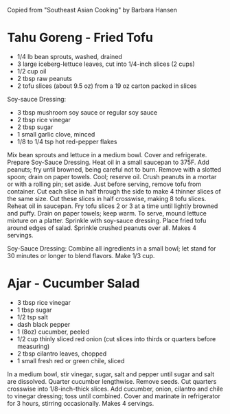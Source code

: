 Copied from "Southeast Asian Cooking" by Barbara Hansen

# Tahu Goreng - Fried Tofu
- 1/4 lb bean sprouts, washed, drained
- 3 large iceberg-lettuce leaves, cut into 1/4-inch slices (2 cups)
- 1/2 cup oil
- 2 tbsp raw peanuts
- 2 tofu slices (about 9.5 oz) from a 19 oz carton packed in slices

Soy-sauce Dressing:
- 3 tbsp mushroom soy sauce or regular soy sauce
- 2 tbsp rice vinegar
- 2 tbsp sugar
- 1 small garlic clove, minced
- 1/8 to 1/4 tsp hot red-pepper flakes

Mix bean sprouts and lettuce in a medium bowl. Cover and refrigerate. Prepare Soy-Sauce Dressing. Heat oil in a small saucepan to 375F. Add peanuts; fry until browned, being careful not to burn. Remove with a slotted spoon; drain on paper towels. Cool; reserve oil. Crush peanuts in a mortar or with a rolling pin; set aside. Just before serving, remove tofu from container. Cut each slice in half through the side to make 4 thinner slices of the same size. Cut these slices in half crosswise, making 8 tofu slices. Reheat oil in saucepan. Fry tofu slices 2 or 3 at a time until lightly browned and puffy. Drain on paper towels; keep warm. To serve, mound lettuce mixture on a platter. Sprinkle with soy-sauce dressing. Place fried tofu around edges of salad. Sprinkle crushed peanuts over all. Makes 4 servings.

Soy-Sauce Dressing:
Combine all ingredients in a small bowl; let stand for 30 minutes or longer to blend flavors. Make 1/3 cup.

# Ajar - Cucumber Salad
- 3 tbsp rice vinegar
- 1 tbsp sugar
- 1/2 tsp salt
- dash black pepper
- 1 (8oz) cucumber, peeled
- 1/2 cup thinly sliced red onion (cut slices into thirds or quarters before measuring)
- 2 tbsp cilantro leaves, chopped
- 1 small fresh red or green chile, sliced

In a medium bowl, stir vinegar, sugar, salt and pepper until sugar and salt are dissolved. Quarter cucumber lengthwise. Remove seeds. Cut quarters crosswise into 1/8-inch-thick slices. Add cucumber, onion, cilantro and chile to vinegar dressing; toss until combined. Cover and marinate in refrigerator for 3 hours, stirring occasionally. Makes 4 servings.
